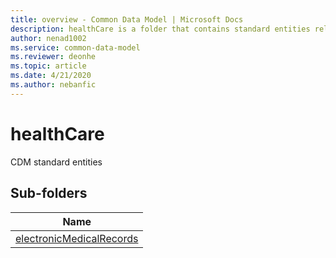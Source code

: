 ```yaml
---
title: overview - Common Data Model | Microsoft Docs
description: healthCare is a folder that contains standard entities related to the Common Data Model.
author: nenad1002
ms.service: common-data-model
ms.reviewer: deonhe
ms.topic: article
ms.date: 4/21/2020
ms.author: nebanfic
---
```


# healthCare

CDM standard entities  

## Sub-folders

|Name|
|---|
|[electronicMedicalRecords](electronicMedicalRecords/overview.md)|



